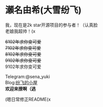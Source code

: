 # 瀬名由希(大雪纷飞)  
我，现在是2k star开源项目的参与者！（认真脸  
老娘我超帅！(x

~~6102年求你变可爱~~  
~~7102年求你变可爱~~  
~~8102年求你变可爱~~  
~~9102年求你变可爱~~  
9102年求你变可爱  

Telegram:@sena_yuki  
Blog:[纷飞的小屋](https://www.senayuki.top)  
__欢迎来撩啊（逃__

(嗯日常修正README(x